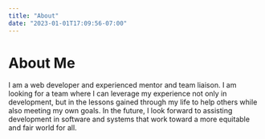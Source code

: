 ```yaml
---
title: "About"
date: "2023-01-01T17:09:56-07:00"
---
```

# About Me

I am a web developer and experienced mentor and team liaison. I am looking for a team where I can leverage my experience not only in development, but in the lessons gained through my life to help others while also meeting my own goals. In the future, I look forward to assisting development in software and systems that work toward a more equitable and fair world for all.
